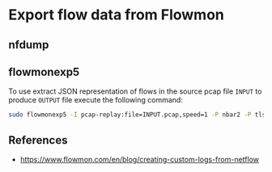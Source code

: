 # Export flow data from Flowmon


## nfdump

## flowmonexp5

To use extract JSON representation of flows in the source pcap file `INPUT` to produce `OUTPUT` file execute the following command:

```bash
sudo flowmonexp5 -I pcap-replay:file=INPUT.pcap,speed=1 -P nbar2 -P tls:fields=MAIN#JA3#CLIENT#CERT -P dns -P http -E json > OUTPUT.json
```

## References

* https://www.flowmon.com/en/blog/creating-custom-logs-from-netflow
